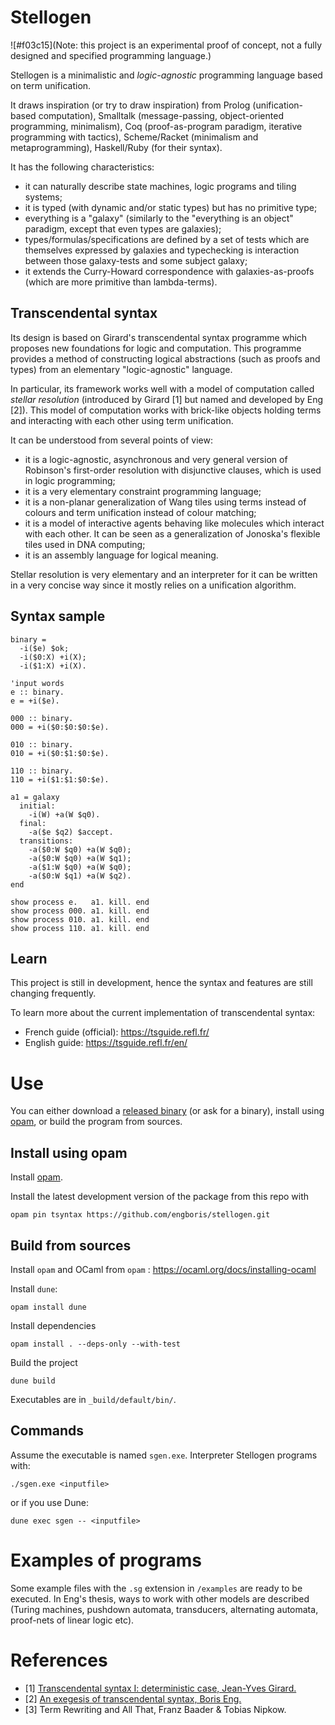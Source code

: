 # Stellogen

![#f03c15](Note: this project is an experimental proof of concept, not a fully
designed and specified programming language.)

Stellogen is a minimalistic and *logic-agnostic* programming language based on
term unification.

It draws inspiration (or try to draw inspiration) from Prolog
(unification-based computation), Smalltalk (message-passing, object-oriented
programming, minimalism), Coq (proof-as-program paradigm, iterative programming
with tactics), Scheme/Racket (minimalism and metaprogramming), Haskell/Ruby
(for their syntax).

It has the following characteristics:
- it can naturally describe state machines, logic programs and tiling systems;
- it is typed (with dynamic and/or static types) but has no primitive type;
- everything is a "galaxy" (similarly to the "everything is an object" paradigm,
except that even types are galaxies);
- types/formulas/specifications are defined by a set of tests which are
themselves expressed by galaxies and typechecking is interaction between those
galaxy-tests and some subject galaxy;
- it extends the Curry-Howard correspondence with galaxies-as-proofs (which are
more primitive than lambda-terms).

## Transcendental syntax

Its design is based on Girard's transcendental syntax programme which proposes
new foundations for logic and computation. This programme provides a method of
constructing logical abstractions (such as proofs and types) from an elementary
"logic-agnostic" language.

In particular, its framework works well with a model of computation called
*stellar resolution* (introduced by Girard [1] but named and developed by Eng
[2]). This model of computation works with brick-like objects holding terms and
interacting with each other using term unification.

It can be understood from several points of view:
- it is a logic-agnostic, asynchronous and very general version of Robinson's
first-order resolution with disjunctive clauses, which is used in logic
programming;
- it is a very elementary constraint programming language;
- it is a non-planar generalization of Wang tiles using terms instead of
colours and term unification instead of colour matching;
- it is a model of interactive agents behaving like molecules which interact
with each other. It can be seen as a generalization of Jonoska's flexible tiles
used in DNA computing;
- it is an assembly language for logical meaning.

Stellar resolution is very elementary and an interpreter for it can be written
in a very concise way since it mostly relies on a unification algorithm.

## Syntax sample

```
binary =
  -i($e) $ok;
  -i($0:X) +i(X);
  -i($1:X) +i(X).

'input words
e :: binary.
e = +i($e).

000 :: binary.
000 = +i($0:$0:$0:$e).

010 :: binary.
010 = +i($0:$1:$0:$e).

110 :: binary.
110 = +i($1:$1:$0:$e).

a1 = galaxy
  initial:
    -i(W) +a(W $q0).
  final:
    -a($e $q2) $accept.
  transitions:
    -a($0:W $q0) +a(W $q0);
    -a($0:W $q0) +a(W $q1);
    -a($1:W $q0) +a(W $q0);
    -a($0:W $q1) +a(W $q2).
end

show process e.   a1. kill. end
show process 000. a1. kill. end
show process 010. a1. kill. end
show process 110. a1. kill. end
```

## Learn

This project is still in development, hence the syntax and features are still
changing frequently.

To learn more about the current implementation of transcendental syntax:
- French guide (official): https://tsguide.refl.fr/
- English guide: https://tsguide.refl.fr/en/

# Use

You can either download a
[released binary](https://github.com/engboris/stellogen/releases)
(or ask for a binary), install using
[opam](https://opam.ocaml.org/), or build the program from sources.

## Install using opam

Install [opam](https://ocaml.org/docs/installing-ocaml).

Install the latest development version of the package from this repo with

```
opam pin tsyntax https://github.com/engboris/stellogen.git
```

## Build from sources

Install `opam` and OCaml from `opam` : https://ocaml.org/docs/installing-ocaml

Install `dune`:
```
opam install dune
```

Install dependencies
```
opam install . --deps-only --with-test
```

Build the project
```
dune build
```

Executables are in `_build/default/bin/`.

## Commands

Assume the executable is named `sgen.exe`. Interpreter Stellogen programs with:

```
./sgen.exe <inputfile>
```

or if you use Dune:

```
dune exec sgen -- <inputfile>
```

# Examples of programs

Some example files with the `.sg` extension in `/examples` are ready to be
executed. In Eng's thesis, ways to work with other models are described
(Turing machines, pushdown automata, transducers, alternating automata,
proof-nets of linear logic etc).

# References

- [1] [Transcendental syntax I: deterministic case, Jean-Yves Girard.](https://girard.perso.math.cnrs.fr/trsy1.pdf)
- [2] [An exegesis of transcendental syntax, Boris Eng.](https://hal.science/tel-04179276v1)
- [3] Term Rewriting and All That, Franz Baader & Tobias Nipkow.
